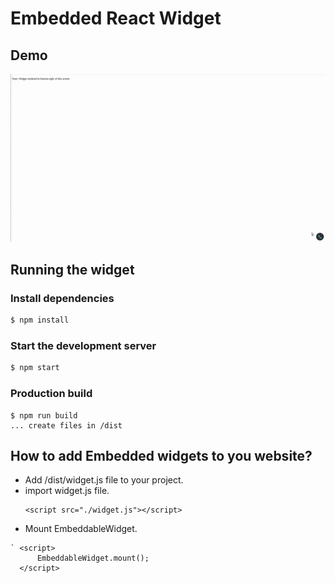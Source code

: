 <h1>Embedded React Widget</h1>

## Demo

<img width="600px" src="./demo.gif" />

## Running the widget

### Install dependencies

```sh
$ npm install
```

### Start the development server

```sh
$ npm start
```

### Production build
```
$ npm run build
... create files in /dist
```
## How to add Embedded widgets to you website?
- Add /dist/widget.js file to your project.
- import widget.js file.
  ```
  <script src="./widget.js"></script>
  ```
- Mount EmbeddableWidget.
```
` <script>
      EmbeddableWidget.mount();
  </script>
```

